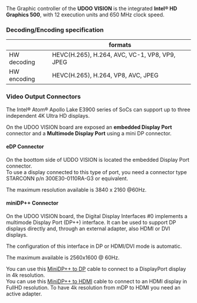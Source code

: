 The Graphic controller of the **UDOO VISION** is the integrated **Intel&reg; HD Graphics 500**, with 12 execution units
and 650 MHz clock speed.


### Decoding/Encoding specification

|             | formats                                       |
|-------------|-----------------------------------------------|
| HW decoding | HEVC(H.265), H.264, AVC, VC-1, VP8, VP9, JPEG |
| HW encoding | HEVC(H.265), H.264, VP8, AVC, JPEG            |


### Video Output Connectors

The Intel&reg; Atom&reg; Apollo Lake E3900 series of SoCs can support up to three independent 4K Ultra HD displays.

On the UDOO VISION board are exposed an **embedded Display Port** connector and a **Multimode Display Port** using a mini DP connector.

#### eDP Connector

On the boottom side of UDDO VISION is located the embedded Display Port connector.  
To use a display connected to this type of port, you need a connector type STARCONN p/n 300E30-0110RA-G3 or equivalent.

The maximum resolution available is 3840 x 2160 @60Hz.

#### miniDP++ Connector

On the UDOO VISION board, the Digital Display Interfaces #0 implements a multimode Display Port (DP++) interface. 
It can be used to support DP displays directly and, through an external adapter, also HDMI or DVI displays.

The configuration of this interface in DP or HDMI/DVI mode is automatic.

The maximum available is 2560x1600 @ 60Hz.

You can use this [MiniDP++ to DP](http://shop.udoo.org/cable-minidp-to-dp.html) cable to connect to a DisplayPort display in 4k resolution.  
You can use this [MiniDP++ to HDMI](http://shop.udoo.org/cable-minidp-to-hdmi.html) cable to connect to an HDMI display in FullHD resolution. To have 4k resolution from mDP to HDMI you need an active adapter.